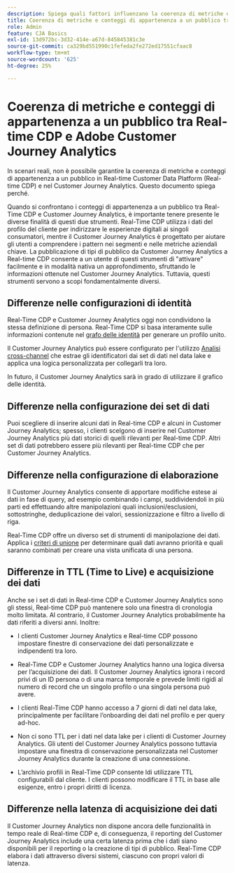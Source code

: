 ```yaml
---
description: Spiega quali fattori influenzano la coerenza di metriche e conteggi di appartenenza a un pubblico tra Real-time Customer Data Platform (Real-time CDP) e Customer Journey Analytics.
title: Coerenza di metriche e conteggi di appartenenza a un pubblico tra Real-time CDP e Customer Journey Analytics
role: Admin
feature: CJA Basics
exl-id: 13d972bc-3d32-414e-a67d-845845381c3e
source-git-commit: ca329bd551990c1fefeda2fe272ed17551cfaac8
workflow-type: tm+mt
source-wordcount: '625'
ht-degree: 25%

---
```



# Coerenza di metriche e conteggi di appartenenza a un pubblico tra Real-time CDP e Adobe Customer Journey Analytics

In scenari reali, non è possibile garantire la coerenza di metriche e conteggi di appartenenza a un pubblico in Real-time Customer Data Platform (Real-time CDP) e nel Customer Journey Analytics. Questo documento spiega perché.

Quando si confrontano i conteggi di appartenenza a un pubblico tra Real-Time CDP e Customer Journey Analytics, è importante tenere presente le diverse finalità di questi due strumenti. Real-Time CDP utilizza i dati del profilo del cliente per indirizzare le esperienze digitali ai singoli consumatori, mentre il Customer Journey Analytics è progettato per aiutare gli utenti a comprendere i pattern nei segmenti e nelle metriche aziendali chiave. La pubblicazione di tipi di pubblico da Customer Journey Analytics a Real-time CDP consente a un utente di questi strumenti di &quot;attivare&quot; facilmente e in modalità nativa un approfondimento, sfruttando le informazioni ottenute nel Customer Journey Analytics. Tuttavia, questi strumenti servono a scopi fondamentalmente diversi.

## Differenze nelle configurazioni di identità

Real-Time CDP e Customer Journey Analytics oggi non condividono la stessa definizione di persona. Real-Time CDP si basa interamente sulle informazioni contenute nel [grafo delle identità](https://experienceleague.adobe.com/docs/platform-learn/tutorials/identities/understanding-identity-and-identity-graphs.html?lang=it) per generare un profilo unito.

Il Customer Journey Analytics può essere configurato per l&#39;utilizzo [Analisi cross-channel](/help/cca/overview.md) che estrae gli identificatori dai set di dati nel data lake e applica una logica personalizzata per collegarli tra loro.

In futuro, il Customer Journey Analytics sarà in grado di utilizzare il grafico delle identità.

## Differenze nella configurazione dei set di dati

Puoi scegliere di inserire alcuni dati in Real-time CDP e alcuni in Customer Journey Analytics; spesso, i clienti scelgono di inserire nel Customer Journey Analytics più dati storici di quelli rilevanti per Real-time CDP. Altri set di dati potrebbero essere più rilevanti per Real-time CDP che per Customer Journey Analytics.

## Differenze nella configurazione di elaborazione

Il Customer Journey Analytics consente di apportare modifiche estese ai dati in fase di query, ad esempio combinando i campi, suddividendoli in più parti ed effettuando altre manipolazioni quali inclusioni/esclusioni, sottostringhe, deduplicazione dei valori, sessionizzazione e filtro a livello di riga.

Real-Time CDP offre un diverso set di strumenti di manipolazione dei dati. Applica i [criteri di unione](https://experienceleague.adobe.com/docs/experience-platform/profile/merge-policies/overview.html?lang=it) per determinare quali dati avranno priorità e quali saranno combinati per creare una vista unificata di una persona.

## Differenze in TTL (Time to Live) e acquisizione dei dati

Anche se i set di dati in Real-time CDP e Customer Journey Analytics sono gli stessi, Real-time CDP può mantenere solo una finestra di cronologia molto limitata. Al contrario, il Customer Journey Analytics probabilmente ha dati riferiti a diversi anni. Inoltre:

* I clienti Customer Journey Analytics e Real-time CDP possono impostare finestre di conservazione dei dati personalizzate e indipendenti tra loro.

* Real-Time CDP e Customer Journey Analytics hanno una logica diversa per l’acquisizione dei dati. Il Customer Journey Analytics ignora i record privi di un ID persona o di una marca temporale e prevede limiti rigidi al numero di record che un singolo profilo o una singola persona può avere.

* I clienti Real-Time CDP hanno accesso a 7 giorni di dati nel data lake, principalmente per facilitare l’onboarding dei dati nel profilo e per query ad-hoc.

* Non ci sono TTL per i dati nel data lake per i clienti di Customer Journey Analytics. Gli utenti del Customer Journey Analytics possono tuttavia impostare una finestra di conservazione personalizzata nel Customer Journey Analytics durante la creazione di una connessione.

* L’archivio profili in Real-Time CDP consente ldi utilizzare TTL configurabili dal cliente. I clienti possono modificare il TTL in base alle esigenze, entro i propri diritti di licenza.

## Differenze nella latenza di acquisizione dei dati

Il Customer Journey Analytics non dispone ancora delle funzionalità in tempo reale di Real-time CDP e, di conseguenza, il reporting del Customer Journey Analytics include una certa latenza prima che i dati siano disponibili per il reporting o la creazione di tipi di pubblico. Real-Time CDP elabora i dati attraverso diversi sistemi, ciascuno con propri valori di latenza.

